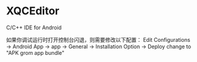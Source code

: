 # XQCEditor
C/C++ IDE for Android

如果你调试运行时打开控制台闪退，则需要修改以下配置：
Edit Configurations -> Android App -> app -> General -> Installation Option -> Deploy 
change to "APK grom app bundle"
